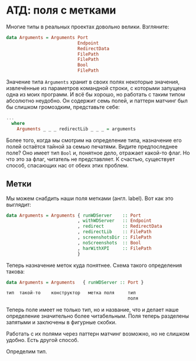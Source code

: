 # АТД: поля с метками

Многие типы в реальных проектах довольно велики. Взгляните:

```haskell
data Arguments = Arguments Port
                           Endpoint
                           RedirectData
                           FilePath
                           FilePath
                           Bool
                           FilePath
```

Значение типа `Arguments` хранит в своих полях некоторые значения, извлечённые из параметров командной строки, с которыми запущена одна из моих программ. И всё бы хорошо, но работать с таким типом абсолютно неудобно. Он содержит семь полей, и паттерн матчинг был бы слишком громоздким, представьте себе:

```haskell
...
  where
    Arguments _ _ _ redirectLib _ _ _ = arguments
```

Более того, когда мы смотрим на определение типа, назначение его полей остаётся тайной за семью печатями. Видите предпоследнее поле? Оно имеет тип `Bool` и, понятное дело, отражает какой-то флаг. Но что это за флаг, читатель не представляет. К счастью, существует способ, спасающих нас от обеих этих проблем.

## Метки

Мы можем снабдить наши поля метками (англ. label). Вот как это выглядит:

```haskell
data Arguments = Arguments { runWDServer    :: Port
                           , withWDServer   :: Endpoint
                           , redirect       :: RedirectData
                           , redirectLib    :: FilePath
                           , screenshotsDir :: FilePath
                           , noScreenshots  :: Bool
                           , harWithXPI     :: FilePath
                           }
```

Теперь назначение меток куда понятнее. Схема такого определения такова:

```haskell
data Arguments = Arguments   { runWDServer :: Port }

тип  такой-то    конструктор   метка поля     тип
                                              поля
```

Теперь поле имеет не только тип, но и название, что и делает наше определение значительно более читабельным. Поля теперь разделены запятыми и заключены в фигурные скобки.














Работать с их полями через паттерн матчинг возможно, но не слишком удобно. Есть другой способ.

Определим тип.

